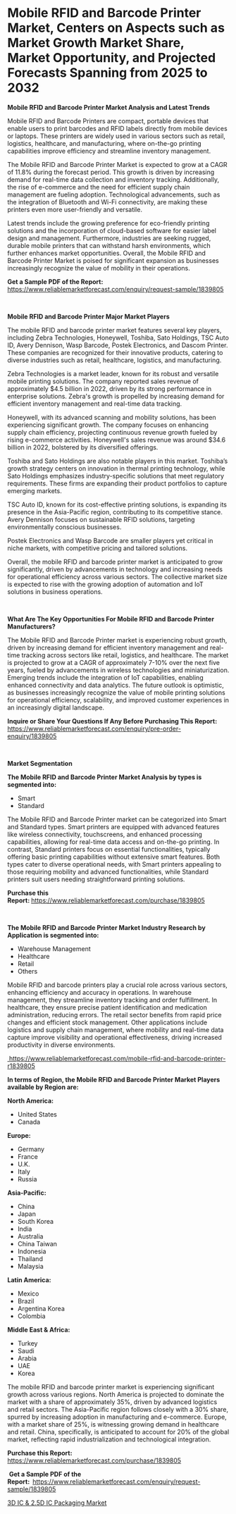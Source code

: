 <p><h1>Mobile RFID and Barcode Printer Market, Centers on Aspects such as Market Growth Market Share, Market Opportunity, and Projected Forecasts Spanning from 2025 to 2032</h1></p><p><strong>Mobile RFID and Barcode Printer Market Analysis and Latest Trends</strong></p>
<p><p>Mobile RFID and Barcode Printers are compact, portable devices that enable users to print barcodes and RFID labels directly from mobile devices or laptops. These printers are widely used in various sectors such as retail, logistics, healthcare, and manufacturing, where on-the-go printing capabilities improve efficiency and streamline inventory management.</p><p>The Mobile RFID and Barcode Printer Market is expected to grow at a CAGR of 11.8% during the forecast period. This growth is driven by increasing demand for real-time data collection and inventory tracking. Additionally, the rise of e-commerce and the need for efficient supply chain management are fueling adoption. Technological advancements, such as the integration of Bluetooth and Wi-Fi connectivity, are making these printers even more user-friendly and versatile.</p><p>Latest trends include the growing preference for eco-friendly printing solutions and the incorporation of cloud-based software for easier label design and management. Furthermore, industries are seeking rugged, durable mobile printers that can withstand harsh environments, which further enhances market opportunities. Overall, the Mobile RFID and Barcode Printer Market is poised for significant expansion as businesses increasingly recognize the value of mobility in their operations.</p></p>
<p><strong>Get a Sample PDF of the Report:&nbsp;</strong> <a href="https://www.reliablemarketforecast.com/enquiry/request-sample/1839805?utm_campaign=2458&utm_medium=2&utm_source=Github&utm_content=ia&utm_term=06042025&utm_id=mobile-rfid-and-barcode-printer">https://www.reliablemarketforecast.com/enquiry/request-sample/1839805</a></p>
<p>&nbsp;</p>
<p><strong>Mobile RFID and Barcode Printer Major Market Players</strong></p>
<p><p>The mobile RFID and barcode printer market features several key players, including Zebra Technologies, Honeywell, Toshiba, Sato Holdings, TSC Auto ID, Avery Dennison, Wasp Barcode, Postek Electronics, and Dascom Printer. These companies are recognized for their innovative products, catering to diverse industries such as retail, healthcare, logistics, and manufacturing.</p><p>Zebra Technologies is a market leader, known for its robust and versatile mobile printing solutions. The company reported sales revenue of approximately $4.5 billion in 2022, driven by its strong performance in enterprise solutions. Zebra's growth is propelled by increasing demand for efficient inventory management and real-time data tracking.</p><p>Honeywell, with its advanced scanning and mobility solutions, has been experiencing significant growth. The company focuses on enhancing supply chain efficiency, projecting continuous revenue growth fueled by rising e-commerce activities. Honeywell's sales revenue was around $34.6 billion in 2022, bolstered by its diversified offerings.</p><p>Toshiba and Sato Holdings are also notable players in this market. Toshiba’s growth strategy centers on innovation in thermal printing technology, while Sato Holdings emphasizes industry-specific solutions that meet regulatory requirements. These firms are expanding their product portfolios to capture emerging markets.</p><p>TSC Auto ID, known for its cost-effective printing solutions, is expanding its presence in the Asia-Pacific region, contributing to its competitive stance. Avery Dennison focuses on sustainable RFID solutions, targeting environmentally conscious businesses.</p><p>Postek Electronics and Wasp Barcode are smaller players yet critical in niche markets, with competitive pricing and tailored solutions.</p><p>Overall, the mobile RFID and barcode printer market is anticipated to grow significantly, driven by advancements in technology and increasing needs for operational efficiency across various sectors. The collective market size is expected to rise with the growing adoption of automation and IoT solutions in business operations.</p></p>
<p>&nbsp;</p>
<p><strong>What Are The Key Opportunities For Mobile RFID and Barcode Printer Manufacturers?</strong></p>
<p><p>The Mobile RFID and Barcode Printer market is experiencing robust growth, driven by increasing demand for efficient inventory management and real-time tracking across sectors like retail, logistics, and healthcare. The market is projected to grow at a CAGR of approximately 7-10% over the next five years, fueled by advancements in wireless technologies and miniaturization. Emerging trends include the integration of IoT capabilities, enabling enhanced connectivity and data analytics. The future outlook is optimistic, as businesses increasingly recognize the value of mobile printing solutions for operational efficiency, scalability, and improved customer experiences in an increasingly digital landscape.</p></p>
<p><strong>Inquire or Share Your Questions If Any Before Purchasing This Report:</strong> <a href="https://www.reliablemarketforecast.com/enquiry/pre-order-enquiry/1839805?utm_campaign=2458&utm_medium=2&utm_source=Github&utm_content=ia&utm_term=06042025&utm_id=mobile-rfid-and-barcode-printer">https://www.reliablemarketforecast.com/enquiry/pre-order-enquiry/1839805</a></p>
<p>&nbsp;</p>
<p><strong>Market Segmentation</strong></p>
<p><strong>The Mobile RFID and Barcode Printer Market Analysis by types is segmented into:</strong></p>
<p><ul><li>Smart</li><li>Standard</li></ul></p>
<p><p>The Mobile RFID and Barcode Printer market can be categorized into Smart and Standard types. Smart printers are equipped with advanced features like wireless connectivity, touchscreens, and enhanced processing capabilities, allowing for real-time data access and on-the-go printing. In contrast, Standard printers focus on essential functionalities, typically offering basic printing capabilities without extensive smart features. Both types cater to diverse operational needs, with Smart printers appealing to those requiring mobility and advanced functionalities, while Standard printers suit users needing straightforward printing solutions.</p></p>
<p><strong>Purchase this Report:&nbsp;</strong><a href="https://www.reliablemarketforecast.com/purchase/1839805?utm_campaign=2458&utm_medium=2&utm_source=Github&utm_content=ia&utm_term=06042025&utm_id=mobile-rfid-and-barcode-printer">https://www.reliablemarketforecast.com/purchase/1839805</a></p>
<p>&nbsp;</p>
<p><strong>The Mobile RFID and Barcode Printer Market Industry Research by Application is segmented into:</strong></p>
<p><ul><li>Warehouse Management</li><li>Healthcare</li><li>Retail</li><li>Others</li></ul></p>
<p><p>Mobile RFID and barcode printers play a crucial role across various sectors, enhancing efficiency and accuracy in operations. In warehouse management, they streamline inventory tracking and order fulfillment. In healthcare, they ensure precise patient identification and medication administration, reducing errors. The retail sector benefits from rapid price changes and efficient stock management. Other applications include logistics and supply chain management, where mobility and real-time data capture improve visibility and operational effectiveness, driving increased productivity in diverse environments.</p></p>
<p><a href="https://www.reliablemarketforecast.com/mobile-rfid-and-barcode-printer-r1839805?utm_campaign=2458&utm_medium=2&utm_source=Github&utm_content=ia&utm_term=06042025&utm_id=mobile-rfid-and-barcode-printer">&nbsp;https://www.reliablemarketforecast.com/mobile-rfid-and-barcode-printer-r1839805</a></p>
<p><strong>In terms of Region, the Mobile RFID and Barcode Printer Market Players available by Region are:</strong></p>
<p>
    <p> <strong> North America: </strong>
        <ul>
            <li>United States</li>
            <li>Canada</li>
        </ul>
        </p> 
    <p> <strong> Europe: </strong>
        <ul>
            <li>Germany</li>
            <li>France</li>
            <li>U.K.</li>
            <li>Italy</li>
            <li>Russia</li>
        </ul>
        </p> 
    <p> <strong> Asia-Pacific: </strong>
        <ul>
            <li>China</li>
            <li>Japan</li>
            <li>South Korea</li>
            <li>India</li>
            <li>Australia</li>
            <li>China Taiwan</li>
            <li>Indonesia</li>
            <li>Thailand</li>
            <li>Malaysia</li>
        </ul>
        </p> 
    <p> <strong> Latin America: </strong>
        <ul>
            <li>Mexico</li>
            <li>Brazil</li>
            <li>Argentina Korea</li>
            <li>Colombia</li>
        </ul>
        </p> 
    <p> <strong> Middle East & Africa: </strong>
        <ul>
            <li>Turkey</li>
            <li>Saudi</li>
            <li>Arabia</li>
            <li>UAE</li>
            <li>Korea</li>
        </ul>
    </p>
    </p>
<p><p>The mobile RFID and barcode printer market is experiencing significant growth across various regions. North America is projected to dominate the market with a share of approximately 35%, driven by advanced logistics and retail sectors. The Asia-Pacific region follows closely with a 30% share, spurred by increasing adoption in manufacturing and e-commerce. Europe, with a market share of 25%, is witnessing growing demand in healthcare and retail. China, specifically, is anticipated to account for 20% of the global market, reflecting rapid industrialization and technological integration.</p></p>
<p><strong>Purchase this Report: </strong><a href="https://www.reliablemarketforecast.com/purchase/1839805?utm_campaign=2458&utm_medium=2&utm_source=Github&utm_content=ia&utm_term=06042025&utm_id=mobile-rfid-and-barcode-printer">https://www.reliablemarketforecast.com/purchase/1839805</a></p>
<p>&nbsp;<strong>Get a Sample PDF of the Report:&nbsp;&nbsp;</strong><a href="https://www.reliablemarketforecast.com/enquiry/request-sample/1839805?utm_campaign=2458&utm_medium=2&utm_source=Github&utm_content=ia&utm_term=06042025&utm_id=mobile-rfid-and-barcode-printer">https://www.reliablemarketforecast.com/enquiry/request-sample/1839805</a></p>
<p><strong></strong></p>
<p><p><a href="https://github.com/DianaWilson796/Market-Research-Report-List-2/blob/main/3d-ic-25d-ic-packaging-market.md?utm_campaign=2458&utm_medium=2&utm_source=Github&utm_content=ia&utm_term=06042025&utm_id=mobile-rfid-and-barcode-printer">3D IC & 2.5D IC Packaging Market</a></p></p>
